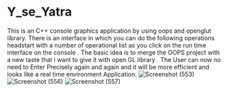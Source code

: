 # Y_se_Yatra

This is an C++ console graphics application by using oops and openglut library.
There is an interface in which you can do the following operations headstart with a number of operational list as you click on the run time interface on the console .
The basic idea is to merge the OOPS project with a new taste that i want to give it with open GL library .
The User can now no need to Enter Precisely again and again and  it will be more efficient and looks like a real time environment Application. 
![Screenshot (553)](https://user-images.githubusercontent.com/72551003/124352418-b3954a80-dc1d-11eb-8080-741fe2dfc771.png)
![Screenshot (556)](https://user-images.githubusercontent.com/72551003/124352425-babc5880-dc1d-11eb-8d04-7f80db040b62.png)
![Screenshot (557)](https://user-images.githubusercontent.com/72551003/124352428-bd1eb280-dc1d-11eb-98f3-b3980409083c.png)

